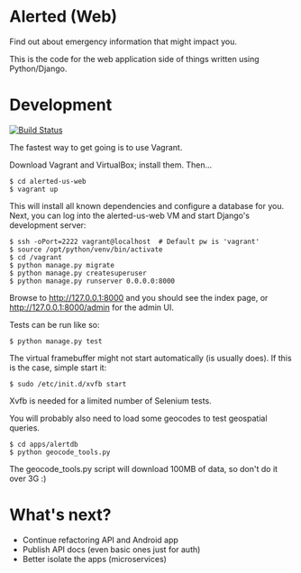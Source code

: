 # Alerted (Web)

Find out about emergency information that might impact you.

This is the code for the web application side of things written using Python/Django.

# Development

[![Build Status](https://snap-ci.com/nnEwcVUmv5bLOCY7LCABqQnAO-r01AAfNm7lO1lPMTc/build_image)](https://snap-ci.com/kelvinn/alerted-us-web/branch/master)

The fastest way to get going is to use Vagrant.

Download Vagrant and VirtualBox; install them. Then...

    $ cd alerted-us-web
    $ vagrant up

This will install all known dependencies and configure a database for you. Next, you can
log into the alerted-us-web VM and start Django's development server:

    $ ssh -oPort=2222 vagrant@localhost  # Default pw is 'vagrant'
    $ source /opt/python/venv/bin/activate
    $ cd /vagrant
    $ python manage.py migrate
    $ python manage.py createsuperuser
    $ python manage.py runserver 0.0.0.0:8000

Browse to http://127.0.0.1:8000 and you should see the index page, or http://127.0.0.1:8000/admin for the admin UI.

Tests can be run like so:

    $ python manage.py test

The virtual framebuffer might not start automatically (is usually does). If this is the case, simple start it:

    $ sudo /etc/init.d/xvfb start

Xvfb is needed for a limited number of Selenium tests.

You will probably also need to load some geocodes to test geospatial queries.

    $ cd apps/alertdb
    $ python geocode_tools.py

The geocode_tools.py script will download 100MB of data, so don't do it over 3G :)

# What's next?

+ Continue refactoring API and Android app
+ Publish API docs (even basic ones just for auth)
+ Better isolate the apps (microservices)


